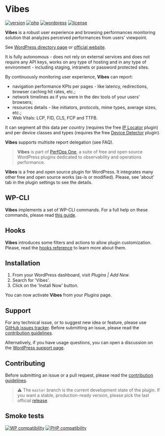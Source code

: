 # Vibes
[![version](https://badgen.net/github/release/Pierre-Lannoy/wp-vibes/)](https://wordpress.org/plugins/vibes/)
[![php](https://badgen.net/badge/php/7.2+/green)](https://wordpress.org/plugins/vibes/)
[![wordpress](https://badgen.net/badge/wordpress/5.6+/green)](https://wordpress.org/plugins/vibes/)
[![license](https://badgen.net/github/license/Pierre-Lannoy/wp-vibes/)](/license.txt)

__Vibes__ is a robust user experience and browsing performances monitoring solution that analyzes perceived performances from users' viewpoint.

See [WordPress directory page](https://wordpress.org/plugins/vibes/) or [official website](https://perfops.one/vibes).

It is fully autonomous - does not rely on external services and does not require any API keys, works on any type of hosting and in any type of environment - including staging, intranets or password protected sites.

By continuously monitoring user experience, __Vibes__ can report:

* navigation performance KPIs per pages - like latency, redirections, browser caching hit rates, etc.;
* network timelines as if you were in the dev tools of your users' browsers;
* resources details - like initiators, protocols, mime types, average sizes, etc.;
* Web Vitals: LCP, FID, CLS, FCP and TTFB.

It can segment all this data per country (requires the free [IP Locator](https://wordpress.org/plugins/ip-locator/) plugin) and per device classes and types (requires the free [Device Detector](https://wordpress.org/plugins/device-detector/) plugin).

__Vibes__ supports multisite report delegation (see FAQ).

> __Vibes__ is part of [PerfOps One](https://perfops.one/), a suite of free and open source WordPress plugins dedicated to observability and operations performance.

__Vibes__ is a free and open source plugin for WordPress. It integrates many other free and open source works (as-is or modified). Please, see 'about' tab in the plugin settings to see the details.

## WP-CLI

__Vibes__ implements a set of WP-CLI commands. For a full help on these commands, please read [this guide](WP-CLI.md).

## Hooks

__Vibes__ introduces some filters and actions to allow plugin customization. Please, read the [hooks reference](HOOKS.md) to learn more about them.

## Installation

1. From your WordPress dashboard, visit _Plugins | Add New_.
2. Search for 'Vibes'.
3. Click on the 'Install Now' button.

You can now activate __Vibes__ from your _Plugins_ page.

## Support

For any technical issue, or to suggest new idea or feature, please use [GitHub issues tracker](https://github.com/Pierre-Lannoy/wp-vibes/issues). Before submitting an issue, please read the [contribution guidelines](CONTRIBUTING.md).

Alternatively, if you have usage questions, you can open a discussion on the [WordPress support page](https://wordpress.org/support/plugin/vibes/). 

## Contributing

Before submitting an issue or a pull request, please read the [contribution guidelines](CONTRIBUTING.md).

> ⚠️ The `master` branch is the current development state of the plugin. If you want a stable, production-ready version, please pick the last official [release](https://github.com/Pierre-Lannoy/wp-vibes/releases).

## Smoke tests
[![WP compatibility](https://plugintests.com/plugins/vibes/wp-badge.svg)](https://plugintests.com/plugins/vibes/latest)
[![PHP compatibility](https://plugintests.com/plugins/vibes/php-badge.svg)](https://plugintests.com/plugins/vibes/latest)